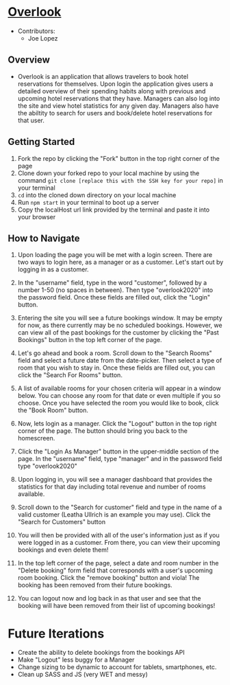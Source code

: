 # [Overlook](https://codo-baggins.github.io/overlook/)

- Contributors: 
  - Joe Lopez

## Overview

- Overlook is an application that allows travelers to book hotel reservations for themselves. Upon login the application gives users a detailed overview of their spending habits along with previous and upcoming hotel reservations that they have.  Managers can also log into the site and view hotel statistics for any given day.  Managers also have the abiltity to search for users and book/delete hotel reservations for that user.  

## Getting Started 

1. Fork the repo by clicking the "Fork" button in the top right corner of the page
2. Clone down your forked repo to your local machine by using the command `git clone [replace this with the SSH key for your repo]` in your terminal
3. `cd` into the cloned down directory on your local machine 
4. Run `npm start` in your terminal to boot up a server 
5. Copy the localHost url link provided by the terminal and paste it into your browser

## How to Navigate

1. Upon loading the page you will be met with a login screen. There are two ways to login here, as a manager or as a customer.  Let's start out by logging in as a customer.  

2. In the "username" field, type in the word "customer", followed by a number 1-50 (no spaces in between). Then type "overlook2020" into the password field.  Once these fields are filled out, click the "Login" button.  

3. Entering the site you will see a future bookings window. It may be empty for now, as there currently may be no scheduled bookings.  However, we can view all of the past bookings for the customer by clicking the "Past Bookings" button in the top left corner of the page. 

4. Let's go ahead and book a room.  Scroll down to the "Search Rooms" field and select a future date from the date-picker.  Then select a type of room that you wish to stay in.  Once these fields are filled out, you can click the "Search For Rooms" button. 

5. A list of available rooms for your chosen criteria will appear in a window below.  You can choose any room for that date or even multiple if you so choose.  Once you have selected the room you would like to book, click the "Book Room" button.

6. Now, lets login as a manager.  Click the "Logout" button in the top right corner of the page.  The button should bring you back to the homescreen. 

7. Click the "Login As Manager" button in the upper-middle section of the page.  In the "username" field, type "manager" and in the password field type "overlook2020"

8. Upon logging in, you will see a manager dashboard that provides the statistics for that day including total revenue and number of rooms available. 

9. Scroll down to the "Search for customer" field and type in the name of a valid customer (Leatha Ullrich is an example you may use). Click the "Search for Customers" button

10. You will then be provided with all of the user's information just as if you were logged in as a customer.  From there, you can view their upcoming bookings and even delete them!  

11. In the top left corner of the page, select a date and room number in the "Delete booking" form field that corresponds with a user's upcoming room booking.  Click the "remove booking" button and viola! The booking has been removed from their future bookings.  

12. You can logout now and log back in as that user and see that the booking will have been removed from their list of upcoming bookings!


# Future Iterations

- Create the ability to delete bookings from the bookings API
- Make "Logout" less buggy for a Manager
- Change sizing to be dynamic to account for tablets, smartphones, etc. 
- Clean up SASS and JS (very WET and messy)
